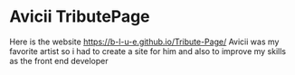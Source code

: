 # Avicii TributePage
Here is the website https://b-l-u-e.github.io/Tribute-Page/
Avicii was my favorite artist so i had to create a site for him and also to improve my skills as the front end developer
